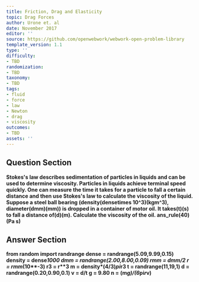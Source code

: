 ```yaml
---
title: Friction, Drag and Elasticity
topic: Drag Forces
author: Urone et. al
date: November 2017
editor: ''
source: https://github.com/openwebwork/webwork-open-problem-library
template_version: 1.1
type: ''
difficulty:
- TBD
randomization:
- TBD
taxonomy:
- TBD
tags:
- fluid
- force
- law
- Newton
- drag
- viscosity
outcomes:
- TBD
assets: ''
---
```


## Question Section 

<b>
Stokes's law describes sedimentation of particles in liquids and can be used to determine viscosity. Particles in liquids achieve terminal speed quickly. One can measure the time it takes for a particle to fall a certain distance and then use Stokes's law to calculate the viscosity of the liquid. Suppose a steel ball bearing (density(densetimes 10^3)(kgm^3), diameter(dmm)(mm)) is dropped in a container of motor oil. It takes(t)(s) to fall a distance of(d)(m). Calculate the viscosity of the oil.
ans_rule(40)(Pa s)



## Answer Section

from random import randrange
dense = randrange(5.09,9.99,0.15)
density = dense*1000
dmm = randrange(2.00,8.00,0.09)
rmm = dmm/2
r = rmm*(10**-3)
r3 = r**3
m = density*(4/3)*pi*r3
t = randrange(11,19,1)
d = randrange(0.20,0.90,0.1)
v = d/t
g = 9.80
n = (m*g)/(6*pi*r*v)